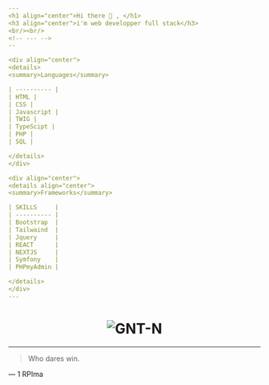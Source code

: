```yaml
---
<h1 align="center">Hi there 👋 , </h1>
<h3 align="center">i'm web developper full stack</h3>
<br/><br/>
<!-- --- -->
--

<div align="center">
<details>
<summary>Languages</summary>

| ---------- |
| HTML |
| CSS |
| Javascript |
| TWIG |
| TypeScipt |
| PHP |
| SQL |

</details>
</div>

<div align="center">
<details align="center">
<summary>Frameworks</summary>

| SKILLS     |
| ---------- |
| Bootstrap  |
| Tailwaind  |
| Jquery     |
| REACT      |
| NEXTJS     |
| Symfony    |
| PHPmyAdmin |

</details>
</div>
---
```


<h1 align="center"><img  src="https://github-readme-stats.vercel.app/api/top-langs?username=GNT-N&show_icons=true&theme=merko&locale=en&layout=compact" alt="GNT-N" /></h1>

---

> Who dares win.

— 1 RPIma

<!--
**GNT-N/GNT-N** is a ✨ _special_ ✨ repository because its `README.md` (this file) appears on your GitHub profile.

Here are some ideas to get you started:

- 🔭 I’m currently working on ...
- 🌱 I’m currently learning ...
- 👯 I’m looking to collaborate on ...
- 🤔 I’m looking for help with ...
- 💬 Ask me about ...
- 📫 How to reach me: ...
- 😄 Pronouns: ...
- ⚡ Fun fact: ...
-->
